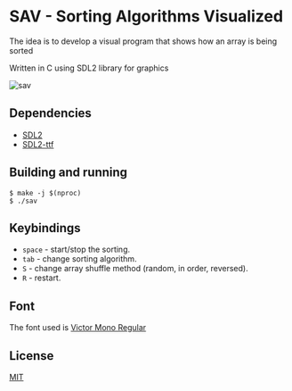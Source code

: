 # SAV - Sorting Algorithms Visualized

The idea is to develop a visual program that shows how an array is being sorted

Written in C using SDL2 library for graphics

![sav](https://user-images.githubusercontent.com/64109770/182065206-e766b30e-6f7d-4232-b1d2-de840974892d.gif)

## Dependencies
- [SDL2](https://www.libsdl.org/)
- [SDL2-ttf](https://github.com/libsdl-org/SDL_ttf/releases)

## Building and running
```console
$ make -j $(nproc)
$ ./sav
```

## Keybindings

- `space` - start/stop the sorting.
- `tab` - change sorting algorithm.
- `S` - change array shuffle method (random, in order, reversed).
- `R` - restart.

## Font

The font used is [Victor Mono Regular](https://rubjo.github.io/victor-mono/)

## License
[MIT](./LICENSE)
